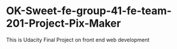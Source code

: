 # OK-Sweet-fe-group-41-fe-team-201-Project-Pix-Maker
This is Udacity Final Project on front end web development 
